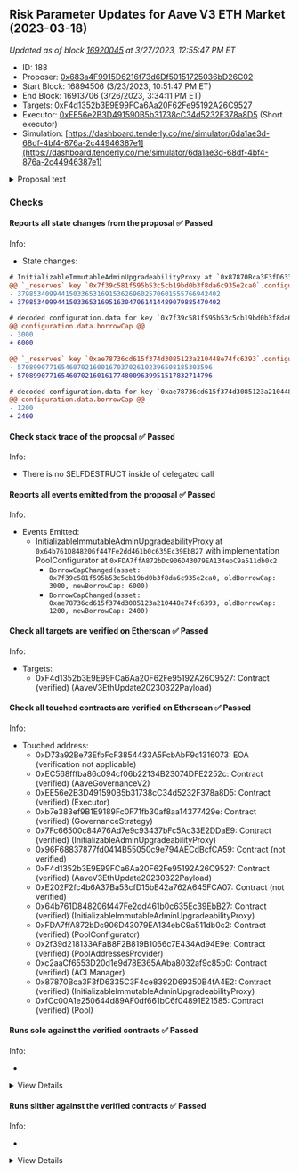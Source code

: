 ## Risk Parameter Updates for Aave V3 ETH Market (2023-03-18)

_Updated as of block [16920045](https://etherscan.io/block/16920045) at 3/27/2023, 12:55:47 PM ET_

- ID: 188
- Proposer: [0x683a4F9915D6216f73d6Df50151725036bD26C02](https://etherscan.io/address/0x683a4F9915D6216f73d6Df50151725036bD26C02)
- Start Block: 16894506 (3/23/2023, 10:51:47 PM ET)
- End Block: 16913706 (3/26/2023, 3:34:11 PM ET)
- Targets: [0xF4d1352b3E9E99FCa6Aa20F62Fe95192A26C9527](https://etherscan.io/address/0xF4d1352b3E9E99FCa6Aa20F62Fe95192A26C9527#code)
- Executor: [0xEE56e2B3D491590B5b31738cC34d5232F378a8D5](https://etherscan.io/address/0xEE56e2B3D491590B5b31738cC34d5232F378a8D5) (Short executor)
- Simulation: [https://dashboard.tenderly.co/me/simulator/6da1ae3d-68df-4bf4-876a-2c44946387e1](https://dashboard.tenderly.co/me/simulator/6da1ae3d-68df-4bf4-876a-2c44946387e1)

<details>
  <summary>Proposal text</summary>

## Summary

A proposal to make parameter changes on Aave V3 ETH. For more details, see Gauntlet's full forum post [here](https://governance.aave.com/t/arc-gauntlet-recommendations-for-wsteth-and-reth-on-eth-v3/12349).

## Motivation

This set of parameter updates follows Gauntlet's supply and borrow cap [methodology](https://governance.aave.com/t/gauntlet-methodologies-borrow-and-supply-cap/11487).

## Specification

- Increase wstETH Borrow Cap from 3k to 6k.
- Increase rETH Borrow Cap from 1.2k to 2.4k.

## Implementation

This proposal changes wstETH and rETH borrow caps via the following pre-deployed payload: [0xf4d1352b3e9e99fca6aa20f62fe95192a26c9527](https://etherscan.io/address/0xf4d1352b3e9e99fca6aa20f62fe95192a26c9527)

The payload code and tests can be found [here](https://github.com/bgd-labs/aave-proposals/pull/104)

## Copyright

Copyright and related rights waived via [CC0](https://creativecommons.org/publicdomain/zero/1.0/).

_By approving this proposal, you agree that any services provided by Gauntlet shall be governed by the terms of service available at gauntlet.network/tos. This message is for informational purposes only and does not constitute an offer to sell, a solicitation to buy, or a recommendation for any security, nor does it constitute an offer to provide investment advisory or other services by Gauntlet Networks Inc. No reference to any specific security constitutes a recommendation to buy, sell or hold that security or any other security. Nothing in this report shall be considered a solicitation or offer to buy or sell any security, future, option or other financial instrument or to offer or provide any investment advice or service to any person in any jurisdiction. Nothing contained in this report constitutes investment advice or offers any opinion with respect to the suitability of any security, and the views expressed in this report should not be taken as advice to buy, sell or hold any security. The information in this report should not be relied upon for the purpose of investing. In preparing the information contained in this report, we have not taken into account the investment needs, objectives and financial circumstances of any particular investor. This information has no regard to the specific investment objectives, financial situation and particular needs of any specific recipient of this information and investments discussed may not be suitable for all investors. Any views expressed in this report by us were prepared based upon the information available to us at the time such views were written. Changed or additional information could cause such views to change. All information is subject to possible correction. Information may quickly become unreliable for various reasons, including changes in market conditions or economic circumstances._

</details>

### Checks

#### Reports all state changes from the proposal ✅ Passed

Info:

- State changes:

```diff
# InitializableImmutableAdminUpgradeabilityProxy at `0x87870Bca3F3fD6335C3F4ce8392D69350B4fA4E2` with implementation Pool at `0xfCc00A1e250644d89AF0df661bC6f04891E21585`
@@ `_reserves` key `0x7f39c581f595b53c5cb19bd0b3f8da6c935e2ca0`.configuration.data @@
- 379853409944150336531691536269602570601555766942402
+ 379853409944150336531695163047061414489079885470402

# decoded configuration.data for key `0x7f39c581f595b53c5cb19bd0b3f8da6c935e2ca0` (symbol: wstETH)
@@ configuration.data.borrowCap @@
- 3000
+ 6000

@@ `_reserves` key `0xae78736cd615f374d3085123a210448e74fc6393`.configuration.data @@
- 5708990771654607021600167037026102396508185303596
+ 5708990771654607021601617748009639951517832714796

# decoded configuration.data for key `0xae78736cd615f374d3085123a210448e74fc6393` (symbol: rETH)
@@ configuration.data.borrowCap @@
- 1200
+ 2400

```

#### Check stack trace of the proposal ✅ Passed

Info:

- There is no SELFDESTRUCT inside of delegated call

#### Reports all events emitted from the proposal ✅ Passed

Info:

- Events Emitted:
  - InitializableImmutableAdminUpgradeabilityProxy at `0x64b761D848206f447Fe2dd461b0c635Ec39EbB27` with implementation PoolConfigurator at `0xFDA7ffA872bDc906D43079EA134ebC9a511db0c2`
    - `BorrowCapChanged(asset: 0x7f39c581f595b53c5cb19bd0b3f8da6c935e2ca0, oldBorrowCap: 3000, newBorrowCap: 6000)`
    - `BorrowCapChanged(asset: 0xae78736cd615f374d3085123a210448e74fc6393, oldBorrowCap: 1200, newBorrowCap: 2400)`

#### Check all targets are verified on Etherscan ✅ Passed

Info:

- Targets:
  - 0xF4d1352b3E9E99FCa6Aa20F62Fe95192A26C9527: Contract (verified) (AaveV3EthUpdate20230322Payload)

#### Check all touched contracts are verified on Etherscan ✅ Passed

Info:

- Touched address:
  - 0xD73a92Be73EfbFcF3854433A5FcbAbF9c1316073: EOA (verification not applicable)
  - 0xEC568fffba86c094cf06b22134B23074DFE2252c: Contract (verified) (AaveGovernanceV2)
  - 0xEE56e2B3D491590B5b31738cC34d5232F378a8D5: Contract (verified) (Executor)
  - 0xb7e383ef9B1E9189Fc0F71fb30af8aa14377429e: Contract (verified) (GovernanceStrategy)
  - 0x7Fc66500c84A76Ad7e9c93437bFc5Ac33E2DDaE9: Contract (verified) (InitializableAdminUpgradeabilityProxy)
  - 0x96F68837877fd0414B55050c9e794AECdBcfCA59: Contract (not verified)
  - 0xF4d1352b3E9E99FCa6Aa20F62Fe95192A26C9527: Contract (verified) (AaveV3EthUpdate20230322Payload)
  - 0xE202F2fc4b6A37Ba53cfD15bE42a762A645FCA07: Contract (not verified)
  - 0x64b761D848206f447Fe2dd461b0c635Ec39EbB27: Contract (verified) (InitializableImmutableAdminUpgradeabilityProxy)
  - 0xFDA7ffA872bDc906D43079EA134ebC9a511db0c2: Contract (verified) (PoolConfigurator)
  - 0x2f39d218133AFaB8F2B819B1066c7E434Ad94E9e: Contract (verified) (PoolAddressesProvider)
  - 0xc2aaCf6553D20d1e9d78E365AAba8032af9c85b0: Contract (verified) (ACLManager)
  - 0x87870Bca3F3fD6335C3F4ce8392D69350B4fA4E2: Contract (verified) (InitializableImmutableAdminUpgradeabilityProxy)
  - 0xfCc00A1e250644d89AF0df661bC6f04891E21585: Contract (verified) (Pool)

#### Runs solc against the verified contracts ✅ Passed

Info:

-

<details>
<summary>View Details</summary>
<details>
<summary>View warnings for PoolAddressesProvider at `0x2f39d218133AFaB8F2B819B1066c7E434Ad94E9e`</summary>

```
/bin/sh: crytic-compile: command not found
```

</details>

<details>
<summary>View warnings for InitializableImmutableAdminUpgradeabilityProxy at `0x64b761D848206f447Fe2dd461b0c635Ec39EbB27` with implementation PoolConfigurator at `0xFDA7ffA872bDc906D43079EA134ebC9a511db0c2`</summary>

```
/bin/sh: crytic-compile: command not found
```

</details>

<details>
<summary>View warnings for InitializableAdminUpgradeabilityProxy at `0x7Fc66500c84A76Ad7e9c93437bFc5Ac33E2DDaE9` with implementation unknown contract name at `0x96F68837877fd0414B55050c9e794AECdBcfCA59`</summary>

```
/bin/sh: crytic-compile: command not found
```

</details>

<details>
<summary>View warnings for InitializableImmutableAdminUpgradeabilityProxy at `0x87870Bca3F3fD6335C3F4ce8392D69350B4fA4E2` with implementation Pool at `0xfCc00A1e250644d89AF0df661bC6f04891E21585`</summary>

```
/bin/sh: crytic-compile: command not found
```

</details>

<details>
<summary>View warnings for GovernanceStrategy at `0xb7e383ef9B1E9189Fc0F71fb30af8aa14377429e`</summary>

```
/bin/sh: crytic-compile: command not found
```

</details>

<details>
<summary>View warnings for ACLManager at `0xc2aaCf6553D20d1e9d78E365AAba8032af9c85b0`</summary>

```
/bin/sh: crytic-compile: command not found
```

</details>

<details>
<summary>View warnings for AaveV3EthUpdate20230322Payload at `0xF4d1352b3E9E99FCa6Aa20F62Fe95192A26C9527`</summary>

```
/bin/sh: crytic-compile: command not found
```

</details>

<details>
<summary>View warnings for Pool at `0xfCc00A1e250644d89AF0df661bC6f04891E21585`</summary>

```
/bin/sh: crytic-compile: command not found
```

</details>

<details>
<summary>View warnings for PoolConfigurator at `0xFDA7ffA872bDc906D43079EA134ebC9a511db0c2`</summary>

```
/bin/sh: crytic-compile: command not found
```

</details>

</details>

#### Runs slither against the verified contracts ✅ Passed

Info:

-

<details>
<summary>View Details</summary>

<details>
<summary>Slither report for PoolAddressesProvider at `0x2f39d218133AFaB8F2B819B1066c7E434Ad94E9e`</summary>

```
/bin/sh: slither: command not found
```

</details>

<details>
<summary>Slither report for InitializableImmutableAdminUpgradeabilityProxy at `0x64b761D848206f447Fe2dd461b0c635Ec39EbB27` with implementation PoolConfigurator at `0xFDA7ffA872bDc906D43079EA134ebC9a511db0c2`</summary>

```
/bin/sh: slither: command not found
```

</details>

<details>
<summary>Slither report for InitializableAdminUpgradeabilityProxy at `0x7Fc66500c84A76Ad7e9c93437bFc5Ac33E2DDaE9` with implementation unknown contract name at `0x96F68837877fd0414B55050c9e794AECdBcfCA59`</summary>

```
/bin/sh: slither: command not found
```

</details>

<details>
<summary>Slither report for InitializableImmutableAdminUpgradeabilityProxy at `0x87870Bca3F3fD6335C3F4ce8392D69350B4fA4E2` with implementation Pool at `0xfCc00A1e250644d89AF0df661bC6f04891E21585`</summary>

```
/bin/sh: slither: command not found
```

</details>

<details>
<summary>Slither report for GovernanceStrategy at `0xb7e383ef9B1E9189Fc0F71fb30af8aa14377429e`</summary>

```
/bin/sh: slither: command not found
```

</details>

<details>
<summary>Slither report for ACLManager at `0xc2aaCf6553D20d1e9d78E365AAba8032af9c85b0`</summary>

```
/bin/sh: slither: command not found
```

</details>

<details>
<summary>Slither report for AaveV3EthUpdate20230322Payload at `0xF4d1352b3E9E99FCa6Aa20F62Fe95192A26C9527`</summary>

```
/bin/sh: slither: command not found
```

</details>

<details>
<summary>Slither report for Pool at `0xfCc00A1e250644d89AF0df661bC6f04891E21585`</summary>

```
/bin/sh: slither: command not found
```

</details>

<details>
<summary>Slither report for PoolConfigurator at `0xFDA7ffA872bDc906D43079EA134ebC9a511db0c2`</summary>

```
/bin/sh: slither: command not found
```

</details>

</details>
